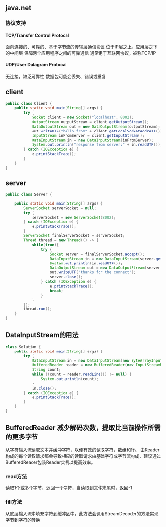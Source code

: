 ## java.net
### 协议支持
#### TCP/Transfer Control Protocal
面向连接的、可靠的、基于字节流的传输层通信协议
位于IP层之上，应用层之下的中间层
保障两个应用程序之间的可靠通信
通常用于互联网协议，被称TCP/IP
#### UDP/User Datagram Protocal
无连接，缺乏可靠性
数据包可能会丢失、错误或重复

## client
```java
public class Client {
    public static void main(String[] args) {
        try {
            Socket client = new Socket("localhost", 8002);
            OutputStream outputStream = client.getOutputStream();
            DataOutputStream out = new DataOutputStream(outputStream);
            out.writeUTF("hello from" + client.getLocalSocketAddress());
            InputStream inFromServer = client.getInputStream();
            DataInputStream in = new DataInputStream(inFromServer);
            System.out.println("response from server:" + in.readUTF());
        } catch (IOException e) {
            e.printStackTrace();
        }
    }
}
```
## server
```java
public class Server {

    public static void main(String[] args) {
        ServerSocket serverSocket = null;
        try {
            serverSocket = new ServerSocket(8002);
        } catch (IOException e) {
            e.printStackTrace();
        }
        ServerSocket finalServerSocket = serverSocket;
        Thread thread = new Thread(() -> {
            while(true){
                try {
                    Socket server = finalServerSocket.accept();
                    DataInputStream in = new DataInputStream(server.getInputStream());
                    System.out.println(in.readUTF());
                    DataOutputStream out = new DataOutputStream(server.getOutputStream());
                    out.writeUTF("thanks for the connect");
                    server.close();
                } catch (IOException e) {
                    e.printStackTrace();
                    break;
                }
            }
        });
        thread.run();
    }
}
```

## DataInputStream的用法
```java
class Solution {
    public static void main(String[] args) {
        try {
            DataInputStream in = new DataInputStream(new ByteArrayInputStream(new byte[]{'a','b'}));
            BufferedReader reader = new BufferedReader(new InputStreamReader(in));
            String count;
            while ((count = reader.readLine()) != null) {
                System.out.println(count);
            }
            in.close();
        } catch (IOException e) {
            e.printStackTrace();
        }
    }
}
```
## BufferedReader 减少解码次数，提取比当前操作所需的更多字节
从字符输入流读取文本并缓冲字符，以便有效的读取字符，数组和行。
由Reader构成的每个读取请求都会导致相应的读取请求由基础字符或字节流构成，建议通过BufferedReader包装Reader实例以提高效率。
### read方法
读取1个或多个字节，返回一个字符，当读取到文件末尾时，返回-1
### fill方法
从底层输入流中填充字符到缓冲区中，此方法会调用StreamDecoder的方法实现字节到字符的转换



